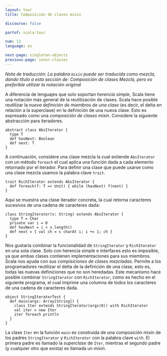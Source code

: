 ```yaml
---
layout: tour
title: Composición de clases mixin

discourse: false

partof: scala-tour

num: 12
language: es

next-page: singleton-objects
previous-page: inner-classes
---
```

_Nota de traducción: La palabra `mixin` puede ser traducida como mezcla, dando título a esta sección de: Composición de clases Mezcla, pero es preferible utilizar la notación original_

A diferencia de lenguajes que solo soportan _herencia simple_, Scala tiene una notación más general de la reutilización de clases. Scala hace posible reutilizar la _nueva definición de miembros de una clase_ (es decir, el delta en relación a la superclase) en la definición de una nueva clase. Esto es expresado como una _composición de clases mixin_. Considere la siguiente abstracción para iteradores.

    abstract class AbsIterator {
      type T
      def hasNext: Boolean
      def next: T
    }

A continuación, considere una clase mezcla la cual extiende `AbsIterator` con un método `foreach` el cual aplica una función dada a cada elemento retornado por el iterador. Para definir una clase que puede usarse como una clase mezcla usamos la palabra clave `trait`.

    trait RichIterator extends AbsIterator {
      def foreach(f: T => Unit) { while (hasNext) f(next) }
    }

Aquí se muestra una clase iterador concreta, la cual retorna caracteres sucesivos de una cadena de caracteres dada:

    class StringIterator(s: String) extends AbsIterator {
      type T = Char
      private var i = 0
      def hasNext = i < s.length()
      def next = { val ch = s charAt i; i += 1; ch }
    }

Nos gustaría combinar la funcionalidad de `StringIterator` y `RichIterator` en una sola clase. Solo con herencia simple e interfaces esto es imposible, ya que ambas clases contienen implementaciones para sus miembros. Scala nos ayuda con sus _compisiciones de clases mezcladas_. Permite a los programadores reutilizar el delta de la definición de una clase, esto es, todas las nuevas definiciones que no son heredadas. Este mecanismo hace posible combinar `StringIterator` con `RichIterator`, como es hecho en el siguiente programa, el cual imprime una columna de todos los caracteres de una cadena de caracteres dada.

    object StringIteratorTest {
      def main(args: Array[String]) {
        class Iter extends StringIterator(args(0)) with RichIterator
        val iter = new Iter
        iter foreach println
      }
    }

La clase `Iter` en la función `main` es construida de una composición mixin de los padres `StringIterator` y `RichIterator` con la palabra clave `with`. El primera padre es llamado la _superclase_ de `Iter`, mientras el segundo padre (y cualquier otro que exista) es llamada un _mixin_.
